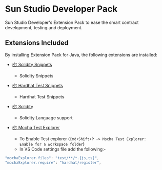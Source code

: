 # Sun Studio Developer Pack

Sun Studio Developer's Extension Pack to ease the smart contract development, testing and deployment.

## Extensions Included

By installing Extension Pack for Java, the following extensions are installed:

- [📦 Solidity Snippets ](https://marketplace.visualstudio.com/items?itemName=maratib.solidity-snippets)
    - Solidity Snippets

- [📦 Hardhat Test Snippets ](https://marketplace.visualstudio.com/items?itemName=maratib.hardhat-test-snippets)
    - Hardhat Test Snippets

- [📦 Solidity ](https://marketplace.visualstudio.com/items?itemName=NomicFoundation.hardhat-solidity)
    - Solidity Language support

- [📦 Mocha Test Explorer](https://marketplace.visualstudio.com/items?itemName=hbenl.vscode-mocha-test-adapter)
    - To Enable Test explorer (`Cmd+Shift+P -> Mocha Test Explorer: Enable for a workspace folder`)
    - In VS Code settings file add the following:-
     

```javascript
"mochaExplorer.files": "test/**/*.{js,ts}",
"mochaExplorer.require": "hardhat/register",
```



